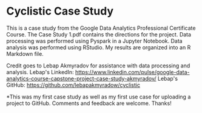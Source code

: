 # Cyclistic Case Study
This is a case study from the Google Data Analytics Professional Certificate Course.  The Case Study 1.pdf contains the directions for the project.  Data processing was performed using Pyspark in a Jupyter Notebook.  Data analysis was performed using RStudio.  My results are organized into an R Markdown file.

Credit goes to Lebap Akmyradov for assistance with data processing and analysis.
Lebap's LinkedIn:  https://www.linkedin.com/pulse/google-data-analytics-course-capstone-project-case-study-akmyradov/
Lebap's GitHub:  https://github.com/lebapakmyradow/cyclistic

*This was my first case study as well as my first use case for uploading a project to GitHub.  Comments and feedback are welcome.  Thanks!
